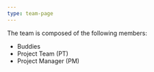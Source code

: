 ```yaml
---
type: team-page
---
```

The team is composed of the following members:

* Buddies
* Project Team (PT) 
* Project Manager (PM)
